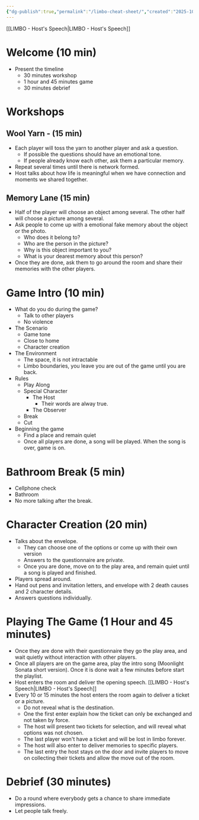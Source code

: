 ```yaml
---
{"dg-publish":true,"permalink":"/limbo-cheat-sheet/","created":"2025-10-24T20:36:56.542-04:00","updated":"2025-10-24T20:47:51.492-04:00"}
---
```



[[LIMBO - Host's Speech\|LIMBO - Host's Speech]]

# Welcome (10 min)

- Present the timeline
	 - 30 minutes workshop
	- 1 hour and 45 minutes game
	- 30 minutes debrief

# Workshops

## Wool Yarn - (15 min)

- Each player will toss the yarn to another player and ask a question.
	- If possible the questions should have an emotional tone.
	- If people already know each other, ask them a particular memory.
- Repeat several times until there is network formed.
- Host talks about how life is meaningful when we have connection and moments we shared together.

## Memory Lane (15 min)

- Half of the player will choose an object among several. The other half will choose a picture among several.
- Ask people to come up with a emotional fake memory about the object or the photo.
	- Who does it belong to?
	- Who are the person in the picture?
	- Why is this object important to you?
	- What is your dearest memory about this person?
- Once they are done, ask them to go around the room and share their memories with the other players.

# Game Intro (10 min)

- What do you do during the game?
	- Talk to other players
	- No violence
- The Scenario
	- Game tone
	- Close to home
	- Character creation
- The Environment
	- The space, it is not intractable
	- Limbo boundaries, you leave you are out of the game until you are back.
- Rules
	- Play Along
	- Special Character
		- The Host
			- Their words are alway true.
		- The Observer
	- Break
	- Cut
- Beginning the game
	- Find a place and remain quiet
	- Once all players are done, a song will be played. When the song is over, game is on.

# Bathroom Break (5 min)

- Cellphone check
- Bathroom
- No more talking after the break.

# Character Creation (20 min)

- Talks about the envelope.
	- They can choose one of the options or come up with their own version
	- Answers to the questionnaire are private.
	- Once you are done, move on to the play area, and remain quiet until a song is played and finished.
- Players spread around.
- Hand out pens and invitation letters, and envelope with 2 death causes and 2 character details.
- Answers questions individually.

# Playing The Game (1 Hour and 45 minutes)

- Once they are done with their questionnaire they go the play area, and wait quietly without interaction with other players.
- Once all players are on the game area, play the intro song (Moonlight Sonata short version). Once it is done wait a few minutes before start the playlist.
- Host enters the room and deliver the opening speech. [[LIMBO - Host's Speech\|LIMBO - Host's Speech]]
- Every 10 or 15 minutes the host enters the room again to deliver a ticket or a picture.
	- Do not reveal what is the destination.
	- One the first enter explain how the ticket can only be exchanged and not taken by force.
	- The host will present two tickets for selection, and will reveal what options was not chosen.
	- The last player won't have a ticket and will be lost in limbo forever.
	- The host will also enter to deliver memories to specific players.
	- The last entry the host stays on the door and invite players to move on collecting their tickets and allow the move out of the room.

# Debrief (30 minutes)

- Do a round where everybody gets a chance to share immediate impressions.
- Let people talk freely.
